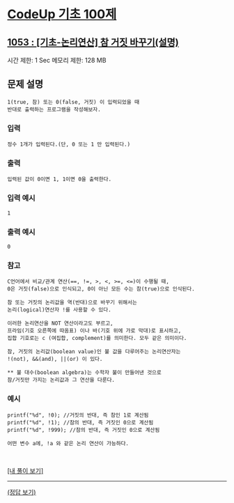 # [CodeUp 기초 100제](https://codeup.kr/problem.php)

## [1053 : [기초-논리연산] 참 거짓 바꾸기(설명)](https://codeup.kr/problem.php?id=1053)

시간 제한: 1 Sec 메모리 제한: 128 MB

## 문제 설명

    1(true, 참) 또는 0(false, 거짓) 이 입력되었을 때
    반대로 출력하는 프로그램을 작성해보자.

### 입력

    정수 1개가 입력된다.(단, 0 또는 1 만 입력된다.)

### 출력

    입력된 값이 0이면 1, 1이면 0을 출력한다.

### 입력 예시

    1

### 출력 예시

    0

### 참고

    C언어에서 비교/관계 연산(==, !=, >, <, >=, <=)이 수행될 때,
    0은 거짓(false)으로 인식되고, 0이 아닌 모든 수는 참(true)으로 인식된다.

    참 또는 거짓의 논리값을 역(반대)으로 바꾸기 위해서는
    논리(logical)연산자 !를 사용할 수 있다.

    이러한 논리연산을 NOT 연산이라고도 부르고,
    프라임(기호 오른쪽에 따옴표) 이나 바(기호 위에 가로 막대)로 표시하고,
    집합 기호로는 c (여집합, complement)를 의미한다. 모두 같은 의미이다.

    참, 거짓의 논리값(boolean value)인 불 값을 다루어주는 논리연산자는
    !(not), &&(and), ||(or) 이 있다.

    ** 불 대수(boolean algebra)는 수학자 불이 만들어낸 것으로
    참/거짓만 가지는 논리값과 그 연산을 다룬다.

### 예시

    printf("%d", !0); //거짓의 반대, 즉 참인 1로 계산됨
    printf("%d", !1); //참의 반대, 즉 거짓인 0으로 계산됨
    printf("%d", !999); //참의 반대, 즉 거짓인 0으로 계산됨

    어떤 변수 a에, !a 와 같은 논리 연산이 가능하다.

</br>

[[내 풀이 보기]](https://github.com/flexboni/code_up/blob/master/1053/myCode.cpp)

---

[(정답 보기)](https://codeup.kr/showsource.php?id=425077)